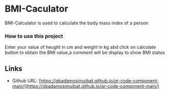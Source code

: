 <h1>BMI-Caculator</h1>
<p>BMI-Calculator is used to calculate the body mass index of a person</p>
<h3>How to use this project</h3>
<p>Enter your value of heught in cm and weight in kg abd click on calculate button to obtain the BMI value,a comment will be display to show BMI status</p>
  <h2>Links</h2>


- Github URL: [https://gbadamosimuibat.github.io/qr-code-component-main/](https://gbadamosimuibat.github.io/qr-code-component-main/)  



